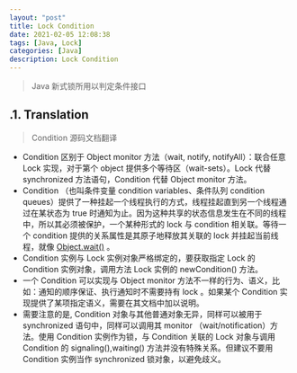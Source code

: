 ```yaml
---
layout: "post"
title: Lock Condition
date: 2021-02-05 12:08:38
tags: [Java, Lock] 
categories: [Java]
description: Lock Condition
---
```


> Java 新式锁所用以判定条件接口<!--more-->

## .1. Translation

> Condition 源码文档翻译

- Condition 区别于 Object monitor 方法（wait, notify, notifyAll）：联合任意 Lock 实现，对于第个 object 提供多个等待区（wait-sets）。Lock 代替 synchronized 方法语句，Condition 代替 Object monitor 方法。
- Condition （也叫条件变量 condition variables、条件队列 condition queues）提供了一种挂起一个线程执行的方式，线程挂起直到另一个线程通过在某状态为 true 时通知为止。因为这种共享的状态信息发生在不同的线程中，所以其必须被保护，一个某种形式的 lock 与 condition 相关联。等待一个 condition 提供的关系属性是其原子地释放其关联的 lock 并挂起当前线程，就像 [Object.wait()](./Thread.md#wait()) 。
- Condition 实例与 Lock 实例对象严格绑定的，要获取指定 Lock 的 Condition 实例对象，调用方法 Lock 实例的 newCondition() 方法。
- 一个 Condition 可以实现与 Object monitor 方法不一样的行为、语义，比如：通知的顺序保证、执行通知时不需要持有 lock 。如果某个 Condition 实现提供了某项指定语义，需要在其文档中加以说明。
- 需要注意的是, Condition 对象与其他普通对象无异，同样可以被用于 synchronized 语句中，同样可以调用其 monitor （wait/notification）方法。使用 Condition 实例作为锁，与 Condition 关联的 Lock 对象与调用 Condition 的 signaling(),waiting() 方法并没有特殊关系。但建议不要用 Condition 实例当作 synchronized 锁对象，以避免歧义。
